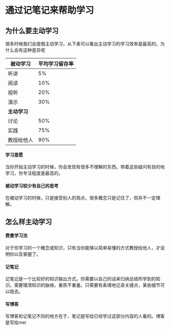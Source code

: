 # 通过记笔记来帮助学习

## 为什么要主动学习

很多时候我们会提倡主动学习，从下表可以看出主动学习的学习效率是最高的。为什么会有这种差异呢

| 被动学习     | 平均学习留存率 |
| ------------ | -------------- |
| 听讲         | 5%             |
| 阅读         | 10%            |
| 视听         | 20%            |
| 演示         | 30%            |
| **主动学习** |                |
| 讨论         | 50%            |
| 实践         | 75%            |
| 教授给他人   | 90%            |

#### 学习意愿

当你开始主动学习的时候，你会发现有很多不理解的东西。带着这些疑问有目的地学习，你专注程度是最高的。

#### 被动学习较少有自己的思考

在被动学习的时候，只是接受别人的观点，很多概念只是记住了，但并不一定理解。





## 怎么样主动学习

#### 费曼学习法

对于你学习的一个概念或知识，只有当你能够以简单易懂的方式教授给他人，才说明你以及掌握了。

#### 记笔记

记笔记是一个比较好的知识输出方式。你需要以自己的话来归纳总结所学到的知识。需要理清知识的脉络，重质不重量。只需要有条理地记录关键点，某些细节可以隐去。

#### 写博客

写博客和记笔记不同的地方在于，笔记是写给已经学过这部分内容的人看的。博客是写给mei